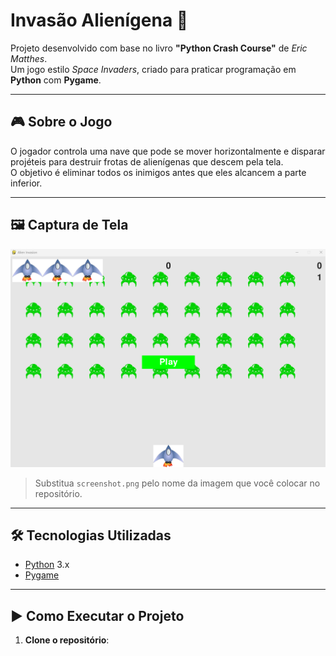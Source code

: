 # Invasão Alienígena 🚀

Projeto desenvolvido com base no livro **"Python Crash Course"** de *Eric Matthes*.  
Um jogo estilo *Space Invaders*, criado para praticar programação em **Python** com **Pygame**.

---

## 🎮 Sobre o Jogo

O jogador controla uma nave que pode se mover horizontalmente e disparar projéteis para destruir frotas de alienígenas que descem pela tela.  
O objetivo é eliminar todos os inimigos antes que eles alcancem a parte inferior.

---

## 🖼️ Captura de Tela

![Screenshot do Jogo](./image/game.png)

> Substitua `screenshot.png` pelo nome da imagem que você colocar no repositório.

---

## 🛠️ Tecnologias Utilizadas

- [Python](https://www.python.org/) 3.x  
- [Pygame](https://www.pygame.org/)

---

## ▶️ Como Executar o Projeto

1. **Clone o repositório**:
   ```bash
   
